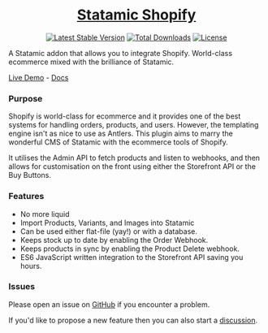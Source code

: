 <!-- statamic:hide -->
<div align="center">
    <a href="#">
        <h1>Statamic Shopify</h1>
    </a>

<p>

[![Latest Stable Version](https://poser.pugx.org/jackabox/statamic-shopify/v)](//packagist.org/packages/jackabox/statamic-shopify)
[![Total Downloads](https://poser.pugx.org/jackabox/statamic-shopify/downloads)](//packagist.org/packages/jackabox/statamic-shopify)
[![License](https://poser.pugx.org/jackabox/statamic-shopify/license)](//packagist.org/packages/jackabox/statamic-shopify)

</p>
</div>

A Statamic addon that allows you to integrate Shopify. World-class ecommerce mixed with the brilliance of Statamic.

[Live Demo](https://shopify.jackwhiting.dev) -
[Docs](https://statamic-shopify-docs.vercel.app)
<!-- /statamic:hide -->


### Purpose
Shopify is world-class for ecommerce and it provides one of the best systems for handling orders, products, and users. However, the templating engine isn't as nice to use as Antlers. This plugin aims to marry the wonderful CMS of Statamic with the ecommerce tools of Shopify.

It utilises the Admin API to fetch products and listen to webhooks, and then allows for customisation on the front using either the Storefront API or the Buy Buttons.

### Features

- No more liquid
- Import Products, Variants, and Images into Statamic
- Can be used either flat-file (yay!) or with a database.
- Keeps stock up to date by enabling the Order Webhook.
- Keeps products in sync by enabling the Product Delete webhook.
- ES6 JavaScript written integration to the Storefront API saving you hours.

### Issues

Please open an issue on [GitHub](https://github.com/statamic-rad-pack/shopify/issues) if you encounter a problem. 

If you'd like to propose a new feature then you can also start a [discussion](https://github.com/statamic-rad-pack/shopify/discussions).
